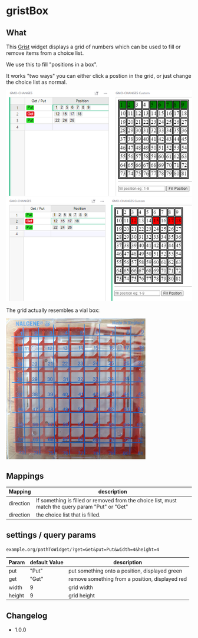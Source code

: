 # gristBox

## What
This [Grist](getgrist.com) widget displays a grid of numbers which can be used to fill or remove items from a choice  list.

We use this to fill "positions in a box".

It works "two ways" you can either click a postion in the grid, or just change the
choice list as normal.


![gridPut](/images/gridPut.png)
![gridGet](/images/gridGet.png)

The grid actually resembles a vial box:

![The Box](/images/box.jpg)



## Mappings

Mapping   | description
----------|-------------
direction | If something is filled or removed from the choice list, must match the query param "Put" or "Get"
direction | the choice list that is filled.

## settings / query params

`example.org/pathToWidget/?get=Get&put=Put&width=4&height=4`

Param | default Value | description
------|---------------|------------
put   | "Put"         | put something onto a position, displayed green
get   | "Get"         | remove something from a position, displayed red
width | 9             | grid width
height| 9             | grid height


## Changelog


- 1.0.0